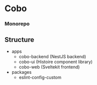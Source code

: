 # Cobo
### Monorepo

## Structure
- apps
  - cobo-backend (NestJS backend)
  - cobo-ui (Histoire component library)
  - cobo-web (Sveltekit frontend) 
- packages
  - eslint-config-custom